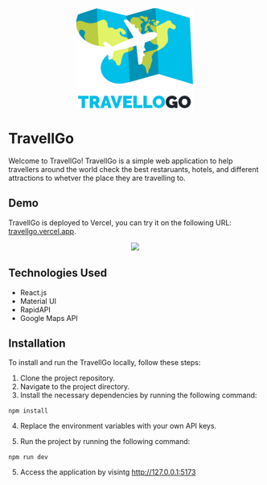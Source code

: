 <div align="center">
  <img src="public/logo.png" height="200px" />
</div>

# TravellGo

Welcome to TravellGo! TravellGo is a simple web application to help travellers around the world check the best restaruants, hotels, and different attractions to whetver the place they are travelling to.

## Demo

TravellGo is deployed to Vercel, you can try it on the following URL: [travellgo.vercel.app](https://travellgo.vercel.app/).

<div align="center">
  <img src="https://i.imgur.com/zp0HL17.png" />
</div>

## Technologies Used

- React.js
- Material UI
- RapidAPI
- Google Maps API

## Installation

To install and run the TravellGo locally, follow these steps:

1. Clone the project repository.
2. Navigate to the project directory.
3. Install the necessary dependencies by running the following command:

```
npm install
```

4. Replace the environment variables with your own API keys.

5. Run the project by running the following command:

```
npm run dev
```

5. Access the application by visintg http://127.0.0.1:5173

